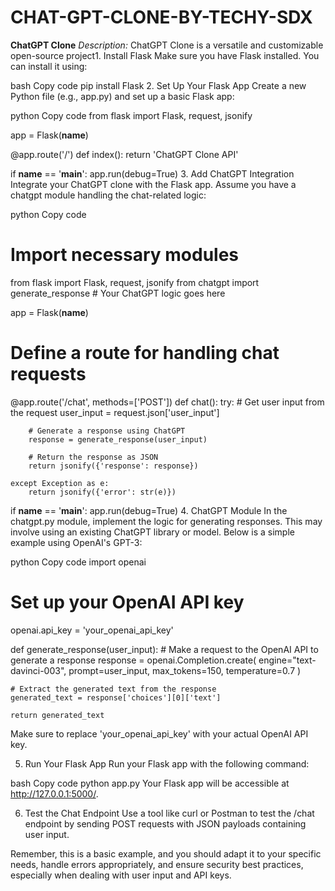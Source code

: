# CHAT-GPT-CLONE-BY-TECHY-SDX
**ChatGPT Clone**  *Description:*  ChatGPT Clone is a versatile and customizable open-source project1. Install Flask
Make sure you have Flask installed. You can install it using:

bash
Copy code
pip install Flask
2. Set Up Your Flask App
Create a new Python file (e.g., app.py) and set up a basic Flask app:

python
Copy code
from flask import Flask, request, jsonify

app = Flask(__name__)

@app.route('/')
def index():
    return 'ChatGPT Clone API'

if __name__ == '__main__':
    app.run(debug=True)
3. Add ChatGPT Integration
Integrate your ChatGPT clone with the Flask app. Assume you have a chatgpt module handling the chat-related logic:

python
Copy code
# Import necessary modules
from flask import Flask, request, jsonify
from chatgpt import generate_response  # Your ChatGPT logic goes here

app = Flask(__name__)

# Define a route for handling chat requests
@app.route('/chat', methods=['POST'])
def chat():
    try:
        # Get user input from the request
        user_input = request.json['user_input']

        # Generate a response using ChatGPT
        response = generate_response(user_input)

        # Return the response as JSON
        return jsonify({'response': response})

    except Exception as e:
        return jsonify({'error': str(e)})

if __name__ == '__main__':
    app.run(debug=True)
4. ChatGPT Module
In the chatgpt.py module, implement the logic for generating responses. This may involve using an existing ChatGPT library or model. Below is a simple example using OpenAI's GPT-3:

python
Copy code
import openai

# Set up your OpenAI API key
openai.api_key = 'your_openai_api_key'

def generate_response(user_input):
    # Make a request to the OpenAI API to generate a response
    response = openai.Completion.create(
        engine="text-davinci-003",
        prompt=user_input,
        max_tokens=150,
        temperature=0.7
    )

    # Extract the generated text from the response
    generated_text = response['choices'][0]['text']

    return generated_text
Make sure to replace 'your_openai_api_key' with your actual OpenAI API key.

5. Run Your Flask App
Run your Flask app with the following command:

bash
Copy code
python app.py
Your Flask app will be accessible at http://127.0.0.1:5000/.

6. Test the Chat Endpoint
Use a tool like curl or Postman to test the /chat endpoint by sending POST requests with JSON payloads containing user input.

Remember, this is a basic example, and you should adapt it to your specific needs, handle errors appropriately, and ensure security best practices, especially when dealing with user input and API keys.
